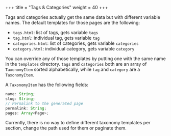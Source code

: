 +++
title = "Tags & Categories"
weight = 40
+++

Tags and categories actually get the same data but with different variable names.
The default templates for those pages are the following:

- `tags.html`: list of tags, gets variable `tags`
- `tag.html`: individual tag, gets variable `tag`
- `categories.html`: list of categories, gets variable `categories`
- `category.html`: individual category, gets variable `category`

You can override any of those templates by putting one with the same name in the `templates` directory.
`tags` and `categories` both are an array of `TaxonomyItem` sorted alphabetically, while `tag` and `category` 
are a `TaxonomyItem`.

A `TaxonomyItem` has the following fields:

```ts
name: String;
slug: String;
// Permalink to the generated page
permalink: String;
pages: Array<Page>;
```

Currently, there is no way to define different taxonomy templates per section, change
the path used for them or paginate them.

